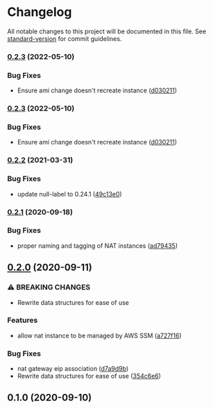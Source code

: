 # Changelog

All notable changes to this project will be documented in this file. See [standard-version](https://github.com/conventional-changelog/standard-version) for commit guidelines.

### [0.2.3](https://gitlab.com/guardianproject-ops/terraform-aws-vpc/compare/0.2.2...0.2.3) (2022-05-10)


### Bug Fixes

* Ensure ami change doesn't recreate instance ([d030211](https://gitlab.com/guardianproject-ops/terraform-aws-vpc/commit/d030211da00fe89fb37474f2934555255bc1695e))

### [0.2.3](https://gitlab.com/guardianproject-ops/terraform-aws-vpc/compare/0.2.2...0.2.3) (2022-05-10)


### Bug Fixes

* Ensure ami change doesn't recreate instance ([d030211](https://gitlab.com/guardianproject-ops/terraform-aws-vpc/commit/d030211da00fe89fb37474f2934555255bc1695e))

### [0.2.2](https://gitlab.com/guardianproject-ops/terraform-aws-vpc/compare/0.2.1...0.2.2) (2021-03-31)


### Bug Fixes

* update null-label to 0.24.1 ([49c13e0](https://gitlab.com/guardianproject-ops/terraform-aws-vpc/commit/49c13e0fddfb3d29c6be66818720d04572ac3ba3))

### [0.2.1](https://gitlab.com/guardianproject-ops/terraform-aws-vpc/compare/0.2.0...0.2.1) (2020-09-18)


### Bug Fixes

* proper naming and tagging of NAT instances ([ad79435](https://gitlab.com/guardianproject-ops/terraform-aws-vpc/commit/ad7943564e24104e72953ef63758ab0c0b9050ce))

## [0.2.0](https://gitlab.com/guardianproject-ops/terraform-aws-vpc/compare/0.1.0...0.2.0) (2020-09-11)


### ⚠ BREAKING CHANGES

* Rewrite data structures for ease of use

### Features

* allow nat instance to be managed by AWS SSM ([a727f16](https://gitlab.com/guardianproject-ops/terraform-aws-vpc/commit/a727f16746545e1a00d3ec8af9915b58dddffeff))


### Bug Fixes

* nat gateway eip association ([d7a9d9b](https://gitlab.com/guardianproject-ops/terraform-aws-vpc/commit/d7a9d9b9ec9a05c0a032a7accdcb0b9824f72a37))
* Rewrite data structures for ease of use ([354c6e6](https://gitlab.com/guardianproject-ops/terraform-aws-vpc/commit/354c6e6ca34faccde1bbc5ac887a86bfab09bf05))

## 0.1.0 (2020-09-10)
